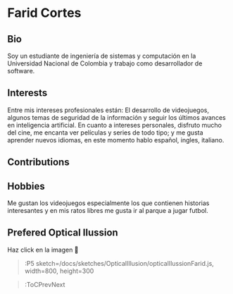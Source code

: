 # Farid Cortes

## Bio

Soy un estudiante de ingeniería de sistemas y computación en la Universidad Nacional de Colombia y trabajo como desarrollador de software.

## Interests

Entre mis intereses profesionales están: El desarrollo de videojuegos, algunos temas de seguridad de la información y seguir los últimos avances en inteligencia artificial. En cuanto a intereses personales, disfruto mucho del cine, me encanta ver películas y series de todo tipo; y me gusta aprender nuevos idiomas, en este momento hablo español, ingles, italiano.

## Contributions

## Hobbies

Me gustan los videojuegos especialmente los que contienen historias interesantes y en mis ratos libres me gusta ir al parque a jugar futbol.

## Prefered Optical Ilussion

Haz click en la imagen 🤯

> :P5 sketch=/docs/sketches/OpticalIllusion/opticalIlussionFarid.js, width=800, height=300

> :ToCPrevNext